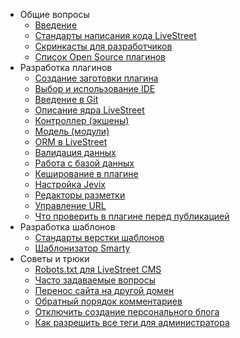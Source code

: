 * Общие вопросы
    - [Введение](http://livestreet.net/guide/introduce)
	- [Стандарты написания кода LiveStreet](http://livestreet.net/guide/coding)
    - [Скринкасты для разработчиков](http://livestreet.net/guide/screencasts)
    - [Список Open Source плагинов](http://livestreet.net/guide/opensource)
* Разработка плагинов
    - [Создание заготовки плагина](http://livestreet.net/guide/console)
    - [Выбор и использование IDE](http://livestreet.net/guide/ide)
    - [Введение в Git](http://livestreet.net/guide/git)
	- [Описание ядра LiveStreet](http://livestreet.net/guide/core)
	- [Контроллер (экшены)](http://livestreet.net/guide/actions)
	- [Модель (модули)](http://livestreet.net/guide/modules)
	- [ORM в LiveStreet](http://livestreet.net/guide/orm)
	- [Валидация данных](http://livestreet.net/guide/validate)
    - [Работа с базой данных](http://livestreet.net/guide/database)
    - [Кеширование в плагине](http://livestreet.net/guide/cache)
	- [Настройка Jevix](http://livestreet.net/guide/jevix)
	- [Редакторы разметки](http://livestreet.net/guide/editors)
	- [Управление URL](http://livestreet.net/guide/rewrite)
	- [Что проверить в плагине перед публикацией](http://livestreet.net/guide/check)
* Разработка шаблонов
	- [Стандарты верстки шаблонов](http://livestreet.net/guide/template)
    - [Шаблонизатор Smarty](http://livestreet.net/guide/smarty)
* Советы и трюки
    - [Robots.txt для LiveStreet CMS](http://livestreet.net/guide/robotstxt)
    - [Часто задаваемые вопросы](http://livestreet.net/guide/faq)
    - [Перенос сайта на другой домен](http://livestreet.net/guide/transfer)
    - [Обратный порядок комментариев](http://livestreet.net/guide/inverse)
	- [Отключить создание персонального блога](http://livestreet.net/guide/personal)
	- [Как разрешить все теги для администратора](http://livestreet.net/guide/allowtags)
